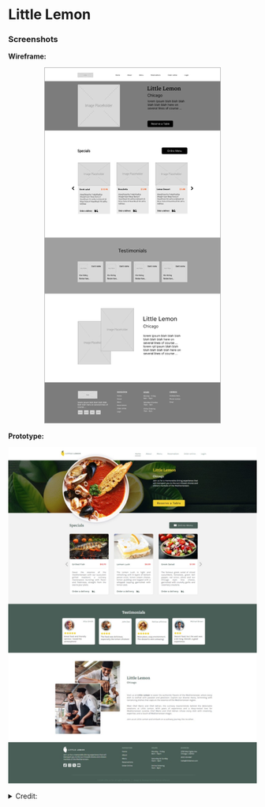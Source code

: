 # Little Lemon

### Screenshots

  <p><strong>Wireframe:</strong></p>
    <p align="center">
      <img src="assets/wireframe.png" alt="home page">
    </p>
  <p><strong>Prototype:</strong></p>
    <p align="center">
      <img src="assets/prototype.png" alt="about us page">
    </p>

<details>
  <summary>Credit:</summary>
  ralista with modified
</details>
